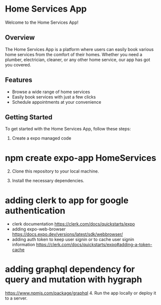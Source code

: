# Home Services App

Welcome to the Home Services App!

## Overview
The Home Services App is a platform where users can easily book various home services from the comfort of their homes. Whether you need a plumber, electrician, cleaner, or any other home service, our app has got you covered.

## Features
- Browse a wide range of home services
- Easily book services with just a few clicks
- Schedule appointments at your convenience

## Getting Started
To get started with the Home Services App, follow these steps:
1. Create a expo managed code 
#  npm create expo-app HomeServices

2. Clone this repository to your local machine.

3. Install the necessary dependencies.
#  adding clerk to app for google authentication
  * clerk documentation   https://clerk.com/docs/quickstarts/expo
  * adding expo-web-browser   https://docs.expo.dev/versions/latest/sdk/webbrowser/
  * adding auth token to keep user signin or to cache user signin information
    https://clerk.com/docs/quickstarts/expo#adding-a-token-cache


#   adding graphql dependency for query and mutation with hygraph  
   https://www.npmjs.com/package/graphql
4. Run the app locally or deploy it to a server.


